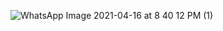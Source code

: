 ![WhatsApp Image 2021-04-16 at 8 40 12 PM (1)](https://user-images.githubusercontent.com/82659509/115066161-cdb16d80-9ef7-11eb-9e3f-0a5dc60fdd32.jpeg)
